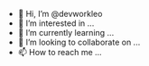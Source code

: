 - 👋 Hi, I’m @devworkleo
- 👀 I’m interested in ...
- 🌱 I’m currently learning ...
- 💞️ I’m looking to collaborate on ...
- 📫 How to reach me ...

<!---
devworkleo/devworkleo is a ✨ special ✨ repository because its `README.md` (this file) appears on your GitHub profile.
You can click the Preview link to take a look at your changes.
--->
